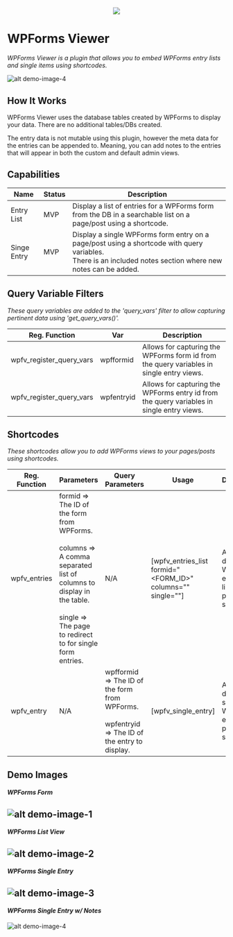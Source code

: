 <h1 align="center">
<img src="https://github.com/ekeel/WPForms_Viewer/blob/master/md_content/logo_transparent_small.png"/>
</h1>

# WPForms Viewer
*WPForms Viewer is a plugin that allows you to embed WPForms entry lists and single items using shortcodes.*

![alt demo-image-4](https://github.com/ekeel/WPForms_Viewer/raw/master/md_content/dem-form-4.png)

## How It Works
WPForms Viewer uses the database tables created by WPForms to display your data. There are no additional tables/DBs created.

The entry data is not mutable using this plugin, however the meta data for the entries can be appended to. Meaning, you can add notes to the entries that will appear in both the custom and default admin views.

## Capabilities
| Name | Status | Description |
| ---- | ------ | ----------- |
| Entry List | MVP | Display a list of entries for a WPForms form from the DB in a searchable list on a page/post using a shortcode. |
| Singe Entry | MVP | Display a single WPForms form entry on a page/post using a shortcode with query variables.<br>There is an included notes section where new notes can be added. |

## Query Variable Filters
*These query variables are added to the 'query_vars' filter to allow capturing pertinent data using 'get_query_vars()'.*
  
| Reg. Function | Var | Description |
| ------------- | --- | ----------- |
| wpfv_register_query_vars | wpfformid | Allows for capturing the WPForms form id from the query variables in single entry views. |
| wpfv_register_query_vars | wpfentryid | Allows for capturing the WPForms entry id from the query variables in single entry views. |

## Shortcodes
*These shortcodes allow you to add WPForms views to your pages/posts using shortcodes.*

| Reg. Function | Parameters | Query Parameters | Usage | Description |
| ------------- | ---------- | ---------------- | ----- | ----------- |
| wpfv_entries | formid => The ID of the form from WPForms.<br><br>columns => A comma separated list of columns to display in the table.<br><br>single => The page to redirect to for single form entries. | N/A | [wpfv_entries_list formid="<FORM_ID>" columns="<COLUMNS>" single=""] | Allows for displaying WPForms entries in a list on a page via a shortcode. |
| wpfv_entry | N/A | wpfformid => The ID of the form from WPForms.<br><br>wpfentryid => The ID of the entry to display. | [wpfv_single_entry] | Allows for displaying a single WPForms entry on a page via a shortcode. |

## Demo Images
#### *WPForms Form*

![alt demo-image-1](https://github.com/ekeel/WPForms_Viewer/raw/master/md_content/dem-form-1.png)
-----

#### *WPForms List View*

![alt demo-image-2](https://github.com/ekeel/WPForms_Viewer/raw/master/md_content/dem-form-2.png)
-----

#### *WPForms Single Entry*

![alt demo-image-3](https://github.com/ekeel/WPForms_Viewer/raw/master/md_content/dem-form-3.png)
-----

#### *WPForms Single Entry w/ Notes*

![alt demo-image-4](https://github.com/ekeel/WPForms_Viewer/raw/master/md_content/dem-form-4.png)
